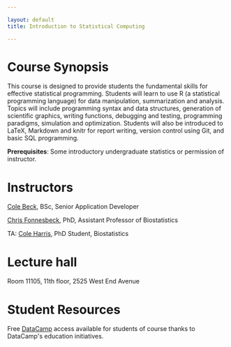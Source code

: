 ```yaml
---

layout: default
title: Introduction to Statistical Computing

---
```


# Course Synopsis

This course is designed to provide students the fundamental skills for
effective statistical programming. Students will learn to use R (a
statistical programming language) for data manipulation, summarization
and analysis. Topics will include programming syntax and data structures,
generation of scientific graphics, writing functions, debugging and
testing, programming paradigms, simulation and optimization. Students
will also be introduced to LaTeX, Markdown and knitr for report writing,
version control using Git, and basic SQL programming.

**Prerequisites**: Some introductory undergraduate statistics or
permission of instructor.

# Instructors

[Cole Beck](cole.beck@vumc.org), BSc, Senior Application Developer

[Chris Fonnesbeck](chris.fonnesbeck@vanderbilt.edu), PhD, Assistant Professor of Biostatistics

TA: [Cole Harris](coleman.r.harris@vanderbilt.edu), PhD Student, Biostatistics

# Lecture hall

Room 11105, 11th floor, 2525 West End Avenue

# Student Resources 

Free [DataCamp](https://www.datacamp.com/) access available for students of course thanks to DataCamp's education initiatives. 
